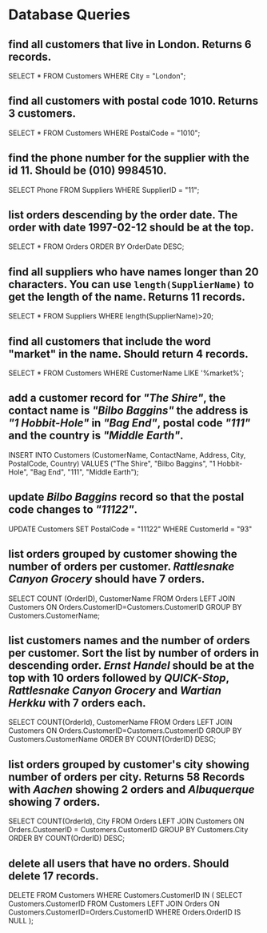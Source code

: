 # Database Queries

## find all customers that live in London. Returns 6 records.

SELECT \* FROM Customers WHERE City = "London";

## find all customers with postal code 1010. Returns 3 customers.

SELECT \* FROM Customers WHERE PostalCode = "1010";

## find the phone number for the supplier with the id 11. Should be (010) 9984510.

SELECT Phone FROM Suppliers WHERE SupplierID = "11";

## list orders descending by the order date. The order with date 1997-02-12 should be at the top.

SELECT \* FROM Orders ORDER BY OrderDate DESC;

## find all suppliers who have names longer than 20 characters. You can use `length(SupplierName)` to get the length of the name. Returns 11 records.

SELECT \* FROM Suppliers WHERE length(SupplierName)>20;

## find all customers that include the word "market" in the name. Should return 4 records.

SELECT \* FROM Customers WHERE CustomerName LIKE '%market%';

## add a customer record for _"The Shire"_, the contact name is _"Bilbo Baggins"_ the address is _"1 Hobbit-Hole"_ in _"Bag End"_, postal code _"111"_ and the country is _"Middle Earth"_.

INSERT INTO Customers (CustomerName, ContactName, Address, City, PostalCode, Country)
VALUES ("The Shire", "Bilbo Baggins", "1 Hobbit-Hole", "Bag End", "111", "Middle Earth");

## update _Bilbo Baggins_ record so that the postal code changes to _"11122"_.

UPDATE Customers
SET PostalCode = "11122"
WHERE CustomerId = "93"

## list orders grouped by customer showing the number of orders per customer. _Rattlesnake Canyon Grocery_ should have 7 orders.

SELECT COUNT (OrderID), CustomerName FROM Orders LEFT JOIN Customers
ON Orders.CustomerID=Customers.CustomerID
GROUP BY Customers.CustomerName;

## list customers names and the number of orders per customer. Sort the list by number of orders in descending order. _Ernst Handel_ should be at the top with 10 orders followed by _QUICK-Stop_, _Rattlesnake Canyon Grocery_ and _Wartian Herkku_ with 7 orders each.

SELECT COUNT(OrderId), CustomerName FROM Orders LEFT JOIN Customers ON Orders.CustomerID=Customers.CustomerID GROUP BY Customers.CustomerName ORDER BY COUNT(OrderID) DESC;

## list orders grouped by customer's city showing number of orders per city. Returns 58 Records with _Aachen_ showing 2 orders and _Albuquerque_ showing 7 orders.

SELECT COUNT(OrderId), City FROM Orders LEFT JOIN Customers ON
Orders.CustomerID = Customers.CustomerID
GROUP BY Customers.City ORDER BY COUNT(OrderID) DESC;

## delete all users that have no orders. Should delete 17 records.

DELETE FROM Customers WHERE Customers.CustomerID IN (
SELECT Customers.CustomerID FROM Customers
LEFT JOIN Orders ON Customers.CustomerID=Orders.CustomerID
WHERE Orders.OrderID IS NULL
);

